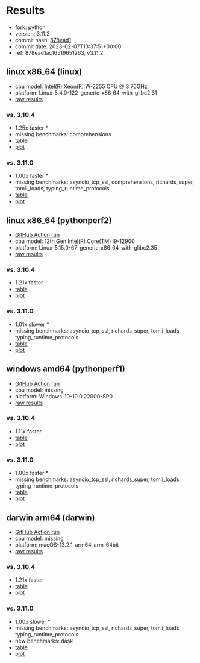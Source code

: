# Results

- fork: python
- version: 3.11.2
- commit hash: [878ead1](https://github.com/python/cpython/commit/878ead1)
- commit date: 2023-02-07T13:37:51+00:00
- ref: 878ead1ac16519651263, v3.11.2

## linux x86_64 (linux)

- cpu model: Intel(R) Xeon(R) W-2255 CPU @ 3.70GHz
- platform: Linux-5.4.0-122-generic-x86_64-with-glibc2.31
- [raw results](bm-20230207-linux-x86_64-python-v3.11.2-3.11.2-878ead1.json)

### vs. 3.10.4

- 1.25x faster \*
- missing benchmarks: comprehensions
- [table](bm-20230207-linux-x86_64-python-v3.11.2-3.11.2-878ead1-vs-3.10.4.md)
- [plot](bm-20230207-linux-x86_64-python-v3.11.2-3.11.2-878ead1-vs-3.10.4.png)

### vs. 3.11.0

- 1.00x faster \*
- missing benchmarks: asyncio_tcp_ssl, comprehensions, richards_super, tomli_loads, typing_runtime_protocols
- [table](bm-20230207-linux-x86_64-python-v3.11.2-3.11.2-878ead1-vs-3.11.0.md)
- [plot](bm-20230207-linux-x86_64-python-v3.11.2-3.11.2-878ead1-vs-3.11.0.png)

## linux x86_64 (pythonperf2)

- [GitHub Action run](https://github.com/faster-cpython/benchmarking/actions/runs/4513537912)
- cpu model: 12th Gen Intel(R) Core(TM) i9-12900
- platform: Linux-5.15.0-67-generic-x86_64-with-glibc2.35
- [raw results](bm-20230207-pythonperf2-x86_64-python-878ead1ac16519651263-3.11.2-878ead1.json)

### vs. 3.10.4

- 1.21x faster
- [table](bm-20230207-pythonperf2-x86_64-python-878ead1ac16519651263-3.11.2-878ead1-vs-3.10.4.md)
- [plot](bm-20230207-pythonperf2-x86_64-python-878ead1ac16519651263-3.11.2-878ead1-vs-3.10.4.png)

### vs. 3.11.0

- 1.01x slower \*
- missing benchmarks: asyncio_tcp_ssl, richards_super, tomli_loads, typing_runtime_protocols
- [table](bm-20230207-pythonperf2-x86_64-python-878ead1ac16519651263-3.11.2-878ead1-vs-3.11.0.md)
- [plot](bm-20230207-pythonperf2-x86_64-python-878ead1ac16519651263-3.11.2-878ead1-vs-3.11.0.png)

## windows amd64 (pythonperf1)

- [GitHub Action run](https://github.com/faster-cpython/benchmarking/actions/runs/4483411696)
- cpu model: missing
- platform: Windows-10-10.0.22000-SP0
- [raw results](bm-20230207-pythonperf1-amd64-python-878ead1ac16519651263-3.11.2-878ead1.json)

### vs. 3.10.4

- 1.11x faster
- [table](bm-20230207-pythonperf1-amd64-python-878ead1ac16519651263-3.11.2-878ead1-vs-3.10.4.md)
- [plot](bm-20230207-pythonperf1-amd64-python-878ead1ac16519651263-3.11.2-878ead1-vs-3.10.4.png)

### vs. 3.11.0

- 1.00x faster \*
- missing benchmarks: asyncio_tcp_ssl, richards_super, tomli_loads, typing_runtime_protocols
- [table](bm-20230207-pythonperf1-amd64-python-878ead1ac16519651263-3.11.2-878ead1-vs-3.11.0.md)
- [plot](bm-20230207-pythonperf1-amd64-python-878ead1ac16519651263-3.11.2-878ead1-vs-3.11.0.png)

## darwin arm64 (darwin)

- [GitHub Action run](https://github.com/faster-cpython/benchmarking/actions/runs/4494505838)
- cpu model: missing
- platform: macOS-13.2.1-arm64-arm-64bit
- [raw results](bm-20230207-darwin-arm64-python-878ead1ac16519651263-3.11.2-878ead1.json)

### vs. 3.10.4

- 1.21x faster
- [table](bm-20230207-darwin-arm64-python-878ead1ac16519651263-3.11.2-878ead1-vs-3.10.4.md)
- [plot](bm-20230207-darwin-arm64-python-878ead1ac16519651263-3.11.2-878ead1-vs-3.10.4.png)

### vs. 3.11.0

- 1.00x slower \*
- missing benchmarks: asyncio_tcp_ssl, richards_super, tomli_loads, typing_runtime_protocols
- new benchmarks: dask
- [table](bm-20230207-darwin-arm64-python-878ead1ac16519651263-3.11.2-878ead1-vs-3.11.0.md)
- [plot](bm-20230207-darwin-arm64-python-878ead1ac16519651263-3.11.2-878ead1-vs-3.11.0.png)

